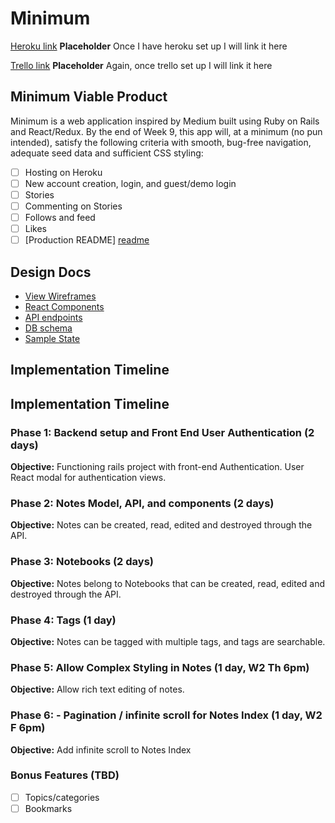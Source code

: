 # Minimum

[Heroku link][heroku]  **Placeholder** Once I have heroku set up I will link it here

[Trello link][trello] **Placeholder** Again, once trello set up I will link it here

[heroku]: http://www.herokuapp.com
[trello]: https://trello.com

## Minimum Viable Product

Minimum is a web application inspired by Medium built using Ruby on Rails and React/Redux. By the end of Week 9, this app will, at a minimum (no pun intended), satisfy the following criteria with smooth, bug-free navigation, adequate seed data and sufficient CSS styling:

- [ ] Hosting on Heroku
- [ ] New account creation, login, and guest/demo login
- [ ] Stories
- [ ] Commenting on Stories
- [ ] Follows and feed
- [ ] Likes
- [ ] [Production README] [readme]

[readme]: ../README.md

## Design Docs
* [View Wireframes][wireframes]
* [React Components][react]
* [API endpoints][api]
* [DB schema][schema]
* [Sample State][state]

[wireframes]: wireframes
[react]: component-hierarchy.md
[api]: api-endpoints.md
[schema]: schema.md
[state]: sample-state.md

## Implementation Timeline
## Implementation Timeline

### Phase 1: Backend setup and Front End User Authentication (2 days)

**Objective:** Functioning rails project with front-end Authentication. User React modal for authentication views. 

### Phase 2: Notes Model, API, and components (2 days)

**Objective:** Notes can be created, read, edited and destroyed through
the API.

### Phase 3: Notebooks (2 days)

**Objective:** Notes belong to Notebooks that can be created, read, edited and destroyed through the API.

### Phase 4: Tags (1 day)

**Objective:** Notes can be tagged with multiple tags, and tags are searchable.

### Phase 5: Allow Complex Styling in Notes (1 day, W2 Th 6pm)

**Objective:** Allow rich text editing of notes.

### Phase 6: - Pagination / infinite scroll for Notes Index (1 day, W2 F 6pm)

**Objective:** Add infinite scroll to Notes Index
### Bonus Features (TBD)
- [ ] Topics/categories
- [ ] Bookmarks
